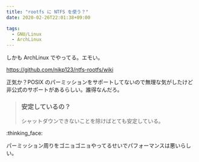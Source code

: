 ```yaml
---
title: "rootfs に NTFS を使う？"
date: 2020-02-26T22:01:38+09:00

tags:
  - GNU/Linux
  - ArchLinux
---
```


しかも ArchLinux でやってる。エモい。

https://github.com/nikp123/ntfs-rootfs/wiki

正気か？POSIX のパーミッションをサポートしてないので無理な気がしたけど
非公式のサポートがあるらしい。誰得なんだろ。

> ### 安定しているの？
>
> シャットダウンできないことを除けばとても安定している。

:thinking_face:

パーミッション周りをゴニョゴニョやってるせいでパフォーマンスは悪いらしい。
